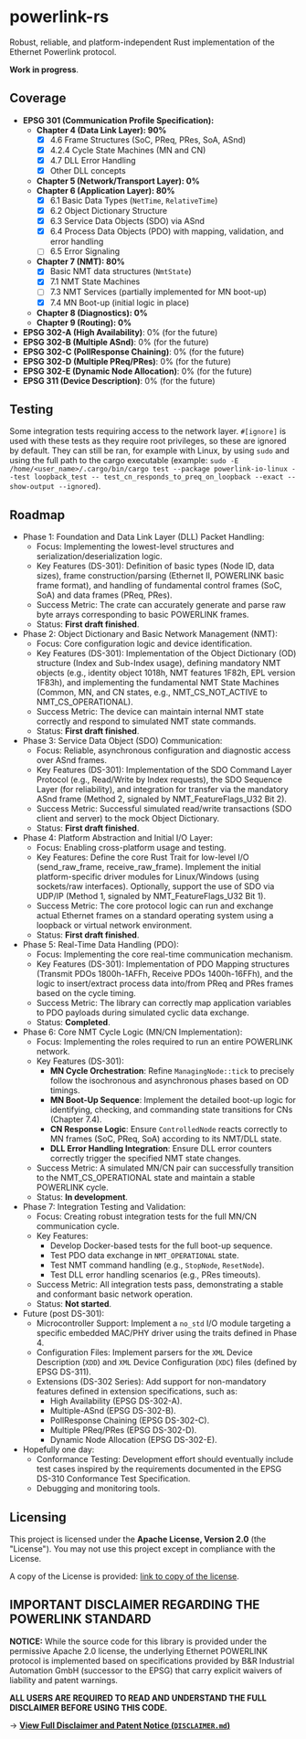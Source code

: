 # powerlink-rs

Robust, reliable, and platform-independent Rust implementation of the Ethernet Powerlink protocol.

**Work in progress**.

## Coverage

- **EPSG 301 (Communication Profile Specification):**
  - **Chapter 4 (Data Link Layer): 90%**
    - [x] 4.6 Frame Structures (SoC, PReq, PRes, SoA, ASnd)
    - [x] 4.2.4 Cycle State Machines (MN and CN)
    - [x] 4.7 DLL Error Handling
    - [x] Other DLL concepts
  - **Chapter 5 (Network/Transport Layer): 0%**
  - **Chapter 6 (Application Layer): 80%**
    - [x] 6.1 Basic Data Types (`NetTime`, `RelativeTime`)
    - [x] 6.2 Object Dictionary Structure
    - [x] 6.3 Service Data Objects (SDO) via ASnd
    - [x] 6.4 Process Data Objects (PDO) with mapping, validation, and error handling
    - [ ] 6.5 Error Signaling
  - **Chapter 7 (NMT): 80%**
    - [x] Basic NMT data structures (`NmtState`)
    - [x] 7.1 NMT State Machines
    - [ ] 7.3 NMT Services (partially implemented for MN boot-up)
    - [x] 7.4 MN Boot-up (initial logic in place)
  - **Chapter 8 (Diagnostics): 0%**
  - **Chapter 9 (Routing): 0%**
- **EPSG 302-A (High Availability)**: 0% (for the future)
- **EPSG 302-B (Multiple ASnd)**: 0% (for the future)
- **EPSG 302-C (PollResponse Chaining)**: 0% (for the future)
- **EPSG 302-D (Multiple PReq/PRes)**: 0% (for the future)
- **EPSG 302-E (Dynamic Node Allocation)**: 0% (for the future)
- **EPSG 311 (Device Description)**: 0% (for the future)

## Testing

Some integration tests requiring access to the network layer. `#[ignore]` is used with these tests as they require root privileges, so these are ignored by default. They can still be ran, for example with Linux, by using `sudo` and using the full path to the cargo executable (example: `sudo -E /home/<user_name>/.cargo/bin/cargo test --package powerlink-io-linux --test loopback_test -- test_cn_responds_to_preq_on_loopback --exact --show-output --ignored`).

## Roadmap

- Phase 1: Foundation and Data Link Layer (DLL) Packet Handling:
  - Focus: Implementing the lowest-level structures and serialization/deserialization logic.
  - Key Features (DS-301): Definition of basic types (Node ID, data sizes), frame construction/parsing (Ethernet II, POWERLINK basic frame format), and handling of fundamental control frames (SoC, SoA) and data frames (PReq, PRes).
  - Success Metric: The crate can accurately generate and parse raw byte arrays corresponding to basic POWERLINK frames.
  - Status: **First draft finished**.
- Phase 2: Object Dictionary and Basic Network Management (NMT):
  - Focus: Core configuration logic and device identification.
  - Key Features (DS-301): Implementation of the Object Dictionary (OD) structure (Index and Sub-Index usage), defining mandatory NMT objects (e.g., identity object 1018h, NMT features 1F82h, EPL version 1F83h), and implementing the fundamental NMT State Machines (Common, MN, and CN states, e.g., NMT_CS_NOT_ACTIVE to NMT_CS_OPERATIONAL).
  - Success Metric: The device can maintain internal NMT state correctly and respond to simulated NMT state commands.
  - Status: **First draft finished**.
- Phase 3: Service Data Object (SDO) Communication:
  - Focus: Reliable, asynchronous configuration and diagnostic access over ASnd frames.
  - Key Features (DS-301): Implementation of the SDO Command Layer Protocol (e.g., Read/Write by Index requests), the SDO Sequence Layer (for reliability), and integration for transfer via the mandatory ASnd frame (Method 2, signaled by NMT_FeatureFlags_U32 Bit 2).
  - Success Metric: Successful simulated read/write transactions (SDO client and server) to the mock Object Dictionary.
  - Status: **First draft finished**.
- Phase 4: Platform Abstraction and Initial I/O Layer:
  - Focus: Enabling cross-platform usage and testing.
  - Key Features: Define the core Rust Trait for low-level I/O (send_raw_frame, receive_raw_frame). Implement the initial platform-specific driver modules for Linux/Windows (using sockets/raw interfaces). Optionally, support the use of SDO via UDP/IP (Method 1, signaled by NMT_FeatureFlags_U32 Bit 1).
  - Success Metric: The core protocol logic can run and exchange actual Ethernet frames on a standard operating system using a loopback or virtual network environment.
  - Status: **First draft finished**.
- Phase 5: Real-Time Data Handling (PDO):
  - Focus: Implementing the core real-time communication mechanism.
  - Key Features (DS-301): Implementation of PDO Mapping structures (Transmit PDOs 1800h-1AFFh, Receive PDOs 1400h-16FFh), and the logic to insert/extract process data into/from PReq and PRes frames based on the cycle timing.
  - Success Metric: The library can correctly map application variables to PDO payloads during simulated cyclic data exchange.
  - Status: **Completed**.
- Phase 6: Core NMT Cycle Logic (MN/CN Implementation):
  - Focus: Implementing the roles required to run an entire POWERLINK network.
  - Key Features (DS-301):
    - **MN Cycle Orchestration**: Refine `ManagingNode::tick` to precisely follow the isochronous and asynchronous phases based on OD timings.
    - **MN Boot-Up Sequence**: Implement the detailed boot-up logic for identifying, checking, and commanding state transitions for CNs (Chapter 7.4).
    - **CN Response Logic**: Ensure `ControlledNode` reacts correctly to MN frames (SoC, PReq, SoA) according to its NMT/DLL state.
    - **DLL Error Handling Integration**: Ensure DLL error counters correctly trigger the specified NMT state changes.
  - Success Metric: A simulated MN/CN pair can successfully transition to the NMT_CS_OPERATIONAL state and maintain a stable POWERLINK cycle.
  - Status: **In development**.
- Phase 7: Integration Testing and Validation:
  - Focus: Creating robust integration tests for the full MN/CN communication cycle.
  - Key Features:
    - Develop Docker-based tests for the full boot-up sequence.
    - Test PDO data exchange in `NMT_OPERATIONAL` state.
    - Test NMT command handling (e.g., `StopNode`, `ResetNode`).
    - Test DLL error handling scenarios (e.g., PRes timeouts).
  - Success Metric: All integration tests pass, demonstrating a stable and conformant basic network operation.
  - Status: **Not started**.
- Future (post DS-301):
  - Microcontroller Support: Implement a `no_std` I/O module targeting a specific embedded MAC/PHY driver using the traits defined in Phase 4.
  - Configuration Files: Implement parsers for the `XML` Device Description (`XDD`) and `XML` Device Configuration (`XDC`) files (defined by EPSG DS-311).
  - Extensions (DS-302 Series): Add support for non-mandatory features defined in extension specifications, such as:
    - High Availability (EPSG DS-302-A).
    - Multiple-ASnd (EPSG DS-302-B).
    - PollResponse Chaining (EPSG DS-302-C).
    - Multiple PReq/PRes (EPSG DS-302-D).
    - Dynamic Node Allocation (EPSG DS-302-E).
- Hopefully one day:
  - Conformance Testing: Development effort should eventually include test cases inspired by the requirements documented in the EPSG DS-310 Conformance Test Specification.
  - Debugging and monitoring tools.

## Licensing

This project is licensed under the **Apache License, Version 2.0** (the "License"). You may not use this project except in compliance with the License.

A copy of the License is provided: [link to copy of the license](LICENSE).

## IMPORTANT DISCLAIMER REGARDING THE POWERLINK STANDARD

**NOTICE:** While the source code for this library is provided under the permissive Apache 2.0 license, the underlying Ethernet POWERLINK protocol is implemented based on specifications provided by B&R Industrial Automation GmbH (successor to the EPSG) that carry explicit waivers of liability and patent warnings.

**ALL USERS ARE REQUIRED TO READ AND UNDERSTAND THE FULL DISCLAIMER BEFORE USING THIS CODE.**

-> **[View Full Disclaimer and Patent Notice (`DISCLAIMER.md`)](DISCLAIMER.md)**
